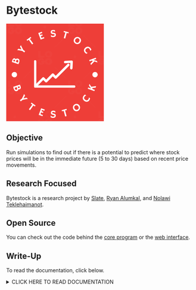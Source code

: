 # Bytestock

![Bytestock logo](https://github.com/bytestock/.github/blob/main/profile/pics/bytestock-logo-red.png)

## Objective

Run simulations to find out if there is a potential to predict where stock prices will be in the immediate future (5 to 30 days) based on recent price movements.

## Research Focused

Bytestock is a research project by [Slate](https://github.com/5late), [Ryan Alumkal](https://github.com/ryanalumkal), and [Nolawi Teklehaimanot](https://github.com/nolawiyonas1).

## Open Source

You can check out the code behind the [core program](https://github.com/bytestock/bytestock-core) or the [web interface](https://github.com/bytestock/bytestock-web).

## Write-Up

To read the documentation, click below.

 <details>

<summary>CLICK HERE TO READ DOCUMENTATION</summary>
<br>

## Table of Contents

### Website

- [Bytestock Website](#bytestock-website)
    - [Home](#home)
    - [About](#about)
    - [Live](#live)

#### Code

- [Bytestock](#bytestock)
  - [Objective](#objective)
  - [Research Focused](#research-focused)
  - [Open Source](#open-source)
  - [Write-Up](#write-up)
  - [Table of Contents](#table-of-contents)
    - [Website](#website)
      - [Code](#code)
- [Bytestock Website](#bytestock-website)
  - [Home](#home)
  - [About](#about)
  - [Live](#live)
- [Bytestock Core](#bytestock-core)
  - [``.gitignore``](#gitignore)
  - [``README.md``](#readmemd)
  - [``calc.go``](#calcgo)
    - [Functions:](#functions)
  - [``calculations.py``](#calculationspy)
  - [``data.py``](#datapy)
    - [Functions:](#functions-1)
  - [``go.mod``](#gomod)
  - [``main.py``](#mainpy)
  - [``market-closed-dates.txt``](#market-closed-datestxt)
  - [``misc.py``](#miscpy)
    - [Functions:](#functions-2)
- [Bytestock Web](#bytestock-web)
  - [pages](#pages)
    - [``About.py``](#aboutpy)
    - [``Live.py``](#livepy)
    - [``about.md``](#aboutmd)
    - [``stocks.txt``](#stockstxt)
  - [pics](#pics)
  - [streamlit](#streamlit)
    - [``config.toml``](#configtoml)
    - [``Home.py``](#homepy)
    - [``README.md``](#readmemd-1)

# Bytestock Website

## Home

Allows users to input a stock ticker of choice (Ex: AAPL) that they want to run simulations on to predict where stock prices will be in the immediate future (5 to 30 days) based on recent price movements. 

<!--- Image of page -->

## About

Provides information about bytestock and legal information regarding data provided by the site. 

<!--- Image of page -->

## Live

Provides live hourly updates on 18 popular tech-focused company stocks. 

![Live Stocks](profile\pics\live-stocks.png)

If the stock has been falling, a red arrow along with red text showing the % the stock has been down for the day will be shown. If the stock has been rising, a green arrow along with green text showing the % the stock has been up for the day will be shown.

The data is cached hourly, meaning, the price information will be updated every hour and the user will not have to wait for the price to be fetched. 


# Bytestock Core

## ``.gitignore``

The gitignore file includes files that should not be pushed to the public github repository. These include but are not limited to files with sensitive information such as API keys and passwords, files that are unreadable such as binaries, and files that do not serve much purpose for others to see such as log files.

## ``README.md``

Provides information about 'Bytestock Core' including its objective.

## ``calc.go``

Calculations for stock simulations and predictions on stock price in the immediate future, written in Go.

### Functions:

```go
func readLines(path string) ([]string, error)
```

```go
func sum(arr []int) float64
```

```go
func average(array []float64) float64 
```

```go
func normalDist(weekly_ratio_average float64, weekly_ratio_standard_deviation float64) float64 
```

```go
func weekly_ratio_calculation(index int, close_data []float64) float64
```

```go
func weekly_ratio_average_calculations(weekly_ratio_values []float64, comparison int) float64
```

```go
func weekly_ratio_standard_deviation_calculation(weekly_ratio_values []float64, comparison int) float64
```

```go
func simulation_and_probability_calculations(index int, close_data []float64, weekly_ratio_average float64, weekly_ratio_standard_deviation float64, period int) (int, int)
```

```go
func main()
```


## ``calculations.py``

## ``data.py``

Uses ``yfinance`` library to get data from "Yahoo! Finance".

### Functions:

```python
def getOCHLData(ticker, days: int) ->list:
```
Parameters: 
- ticker: User requested stock ticker (Ex: AAPL)

- days: Number of days to be considered when fetching data, 1095 days (3 years) by default

Fetches data  including open days, daily open, daily close, daily adjusted close (used for the actual simulations), daily high, daily low values, and returns to ``main.py``.  

```python
def getRealTimeOCHL(ticker, days:int) ->list:
```
<!-- Is this the function for live stocks?-->
Parameters: 
- ticker: 

## ``go.mod``

## ``main.py``

Main program of bytestock-core. 

Calls ``calculations.py`` and ``data.py`` files. 

Purpose of each function:
```python
def main()->None:
```

The main function of the program, asks user for preferred stock ticker. 

Holds values of various data fetched from ``data.py`` file including open days, daily open, daily close, daily adjusted close (used for the actual simulations), daily high, and daily low values.  

Calls calculation file ``calculations.py`` which runs simulations to find out if there is a potential to predict where stock prices will be in the immediate future (5 to 30 days) based on recent price movements.

## ``market-closed-dates.txt``

Lists all the dates the stock markets are closed to observe U.S. holidays

## ``misc.py``
<!--- Wait for function docstrings-->

### Functions:



```python

```

```python

```

```python

```

```python

```

```python

```

```python

```

```python

```

# Bytestock Web

## pages

### ``About.py``

### ``Live.py``

### ``about.md``

### ``stocks.txt``

## pics

## streamlit

### ``config.toml``

### ``Home.py``

### ``README.md``

</details>
